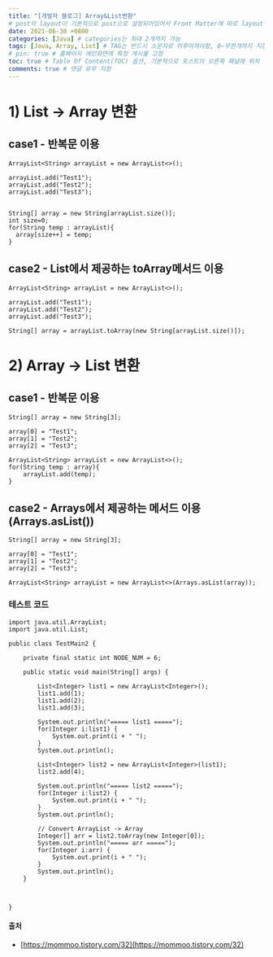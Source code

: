 ```yaml
---
title: "[개발자 블로그] Array&List변환"
# post의 layout이 기본적으로 post으로 설정되어있어서 Front Matter에 따로 layout변수를 만들어 주지 않아도 된다.
date: 2021-06-30 +0800
categories: [Java] # categories는 최대 2개까지 가능
tags: [Java, Array, List] # TAG는 반드시 소문자로 이루어져야함, 0~무한개까지 지정 가능
# pin: true # 홈페이지 메인화면에 특정 게시물 고정
toc: true # Table Of Content(TOC) 옵션, 기본적으로 포스트의 오른쪽 패널에 위치
comments: true # 댓글 유무 지정
---
```


# 1) List -> Array 변환
## case1 - 반복문 이용

~~~
ArrayList<String> arrayList = new ArrayList<>();

arrayList.add("Test1");
arrayList.add("Test2");
arrayList.add("Test3");


String[] array = new String[arrayList.size()];
int size=0;
for(String temp : arrayList){
  array[size++] = temp;
}
~~~

## case2 - List에서 제공하는 toArray메서드 이용

~~~
ArrayList<String> arrayList = new ArrayList<>();

arrayList.add("Test1");
arrayList.add("Test2");
arrayList.add("Test3");

String[] array = arrayList.toArray(new String[arrayList.size()]);
~~~

# 2) Array -> List 변환
## case1 - 반복문 이용

~~~
String[] array = new String[3];

array[0] = "Test1";
array[1] = "Test2";
array[2] = "Test3";

ArrayList<String> arrayList = new ArrayList<>();
for(String temp : array){
    arrayList.add(temp);
}
~~~

## case2 - Arrays에서 제공하는 메서드 이용 (Arrays.asList())

~~~
String[] array = new String[3];

array[0] = "Test1";
array[1] = "Test2";
array[2] = "Test3";

ArrayList<String> arrayList = new ArrayList<>(Arrays.asList(array));
~~~

### 테스트 코드

~~~
import java.util.ArrayList;
import java.util.List;

public class TestMain2 {

	private final static int NODE_NUM = 6;
	
	public static void main(String[] args) {
		
		List<Integer> list1 = new ArrayList<Integer>();
		list1.add(1);
		list1.add(2);
		list1.add(3);
		
		System.out.println("===== list1 =====");
		for(Integer i:list1) {
			System.out.print(i + " ");
		}
		System.out.println();
		
		List<Integer> list2 = new ArrayList<Integer>(list1);
		list2.add(4);
		
		System.out.println("===== list2 =====");
		for(Integer i:list2) {
			System.out.print(i + " ");
		}
		System.out.println();
		
        // Convert ArrayList -> Array
		Integer[] arr = list2.toArray(new Integer[0]);
		System.out.println("===== arr =====");
		for(Integer i:arr) {
			System.out.print(i + " ");
		}
		System.out.println();
	}
	
	

}
~~~

#### 출처
- [https://mommoo.tistory.com/32](https://mommoo.tistory.com/32)